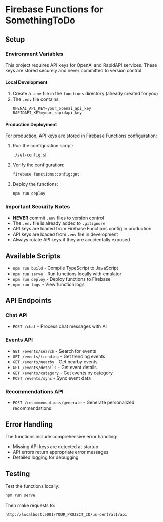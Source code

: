 # Firebase Functions for SomethingToDo

## Setup

### Environment Variables

This project requires API keys for OpenAI and RapidAPI services. These keys are stored securely and never committed to version control.

#### Local Development

1. Create a `.env` file in the `functions` directory (already created for you)
2. The `.env` file contains:
   ```
   OPENAI_API_KEY=your_openai_api_key
   RAPIDAPI_KEY=your_rapidapi_key
   ```

#### Production Deployment

For production, API keys are stored in Firebase Functions configuration:

1. Run the configuration script:
   ```bash
   ./set-config.sh
   ```

2. Verify the configuration:
   ```bash
   firebase functions:config:get
   ```

3. Deploy the functions:
   ```bash
   npm run deploy
   ```

### Important Security Notes

- **NEVER** commit `.env` files to version control
- The `.env` file is already added to `.gitignore`
- API keys are loaded from Firebase Functions config in production
- API keys are loaded from `.env` file in development
- Always rotate API keys if they are accidentally exposed

## Available Scripts

- `npm run build` - Compile TypeScript to JavaScript
- `npm run serve` - Run functions locally with emulator
- `npm run deploy` - Deploy functions to Firebase
- `npm run logs` - View function logs

## API Endpoints

### Chat API
- `POST /chat` - Process chat messages with AI

### Events API
- `GET /events/search` - Search for events
- `GET /events/trending` - Get trending events
- `GET /events/nearby` - Get nearby events
- `GET /events/details` - Get event details
- `GET /events/category` - Get events by category
- `POST /events/sync` - Sync event data

### Recommendations API
- `POST /recommendations/generate` - Generate personalized recommendations

## Error Handling

The functions include comprehensive error handling:
- Missing API keys are detected at startup
- API errors return appropriate error messages
- Detailed logging for debugging

## Testing

Test the functions locally:
```bash
npm run serve
```

Then make requests to:
```
http://localhost:5001/YOUR_PROJECT_ID/us-central1/api
```